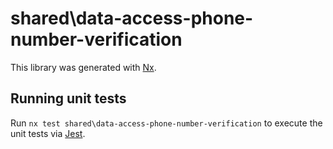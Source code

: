 # shared\data-access-phone-number-verification

This library was generated with [Nx](https://nx.dev).

## Running unit tests

Run `nx test shared\data-access-phone-number-verification` to execute the unit tests via [Jest](https://jestjs.io).
